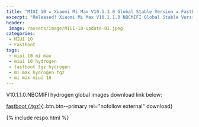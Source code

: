 ```yaml
---
title: "MIUI 10 ★ Xiaomi Mi Max V10.1.1.0 Global Stable Version ★ Fastboot ROM Download"
excerpt: "Released! Xiaomi Mi Max V10.1.1.0 NBCMIFI Global Stable Version Fastboot File Download"
header:
 image: /assets/image/MIUI-10-update-01.jpeg
categories:
 - MIUI 10
 - Fastboot
tags:
 - miui 10 mi max
 - miui 10 hydrogen
 - fastboot tgz hydrogen
 - mi max hydrogen tgz
 - mi max miui 10
---
```


V10.1.1.0.NBCMIFI hydrogen global images download link below:

[fastboot (.tgz)](http://bigota.d.miui.com/V10.1.1.0.NBCMIFI/hydrogen_global_images_V10.1.1.0.NBCMIFI_20181108.0000.00_7.0_global_2568ea18fc.tgz){:.btn.btn--primary rel="nofollow external" download}

{% include respo.html %}
